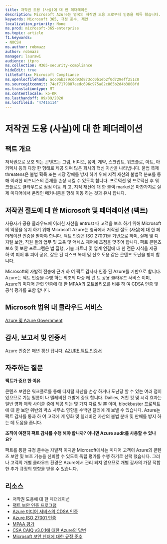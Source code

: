 ```yaml
---
title: 저작권 도용 (사실)에 대 한 페더레이션
description: Microsoft Azure는 영국의 저작권 도용 으로부터 인증을 획득 했습니다.
keywords: Microsoft 365, 규정 준수, 제안
localization_priority: None
ms.prod: microsoft-365-enterprise
ms.topic: article
f1.keywords:
- NOCSH
ms.author: robmazz
author: robmazz
manager: laurawi
audience: itpro
ms.collection: M365-security-compliance
hideEdit: true
titleSuffix: Microsoft Compliance
ms.openlocfilehash: acc0ab379cdd93d873cc0b1eb2f0d729eff251c8
ms.sourcegitcommit: 74ef7179887eedc696c975a82c865b2d4b3808fd
ms.translationtype: MT
ms.contentlocale: ko-KR
ms.lasthandoff: 09/09/2020
ms.locfileid: "47416114"
---
```

# <a name="federation-against-copyright-theft-fact"></a>저작권 도용 (사실)에 대 한 페더레이션

## <a name="fact-overview"></a>팩트 개요

저작권으로 보호 되는 콘텐츠는 그림, 비디오, 음악, 계약, 스크립트, 워크플로, 아트, 아키텍처 등의 다양 한 형태로 제공 되며 많은 회사의 핵심 자산을 나타냅니다. 불법 복제 threatens은 불법 획득 또는 시장 장애를 방지 하기 위해 지적 재산의 불법적 분포를 통해 이러한 비즈니스의 존재를 손상 시킬 수 있도록 합니다. 프로덕션 및 프로덕션 후 워크플로도 클라우드로 점점 이동 되 고, 지적 재산에 대 한 블랙 market은 마찬가지로 실제 미디어에서 온라인 메커니즘을 향해 이동 하는 것과 유사 합니다.

## <a name="microsoft-and-federation-against-copyright-theft-fact"></a>저작권 절도에 대 한 Microsoft 및 페더레이션 (팩트)

사용자가 공용 클라우드에 이러한 자산을 entrust 때 고객을 보호 하기 위해 Microsoft의 약정을 유지 하기 위해 Microsoft Azure는 영국에서 저작권 절도 (사실)에 대 한 페더레이션 인증을 받아야 합니다. 팩트 인증은 ISO 27001을 기반으로 하며, 실제 및 디지털 보안, 직원 들의 업무 및 교육 및 액세스 제어에 초점을 맞추어 합니다. 팩트 콘텐츠 보호 및 보안 프로그램은 법 집행, 기술 파트너 및 업계 연결에 대 한 전문 지식을 제공 하 여 피어 투 피어 공유, 잘못 된 디스크 복제 및 신호 도용 같은 콘텐츠 도난을 방지 합니다.

Microsoft의 자발적 전송에 근거 하 여 팩트 감사자 인증 된 Azure를 기반으로 합니다. Azure는 팩트 인증을 수행 하는 최초의 다중 테 넌 트 공용 클라우드 서비스 이며, Azure의 미디어 관련 인증에 대 한 MPAA의 포트폴리오를 비롯 하 여 CDSA 인증 및 공식 평가를 포함 합니다.

## <a name="microsoft-in-scope-cloud-services"></a>Microsoft 범위 내 클라우드 서비스

[Azure 및 Azure Government](https://aka.ms/AzureCompliance)

## <a name="audits-reports-and-certificates"></a>감사, 보고서 및 인증서

Azure 인증은 매년 갱신 됩니다. [AZURE 팩트 인증서](https://aka.ms/azurefactcert)

## <a name="frequently-asked-questions"></a>자주하는 질문

**팩트가 중요 한 이유**

콘텐츠 보안은 워크플로를 통해 디지털 자산을 손상 하거나 도난당 할 수 있는 여러 점이 있으므로 기능 필름이 나 텔레비전 개발에 중요 합니다. Dailies, 거친 컷 및 시각 효과는 일반 영화 제작 사이클 중에 제공 되는 몇 가지 자료 일 뿐 이며, blockbuster 프로젝트에 대 한 보안 위반의 박스 사무소 영향을 수백만 달러에 게 보낼 수 있습니다. Azure는 팩트 감사를 통과 하 여 고객에 게 영화 및 텔레비전 자산의 불법 분배 및 판매를 방지 하는 데 도움을 줍니다.

**조직이 여전히 팩트 감사를 수행 해야 합니까? 아니면 Azure audit를 사용할 수 있나요?**

팩트를 통한 규정 준수는 자발적 이지만 Microsoft에서는 미디어 고객이 Azure의 콘텐츠 보안 및 보호 기능을 신뢰할 수 있도록 독립 평가를 수행 하기로 선택 했습니다. 그러나 고객의 개별 클라우드 환경은 Azure에서 관리 되지 않으므로 개별 감사의 가장 적합 한 추가 규정의 영향을 받을 수 있습니다.

## <a name="resources"></a>리소스

- 저작권 도용에 대 한 페더레이션
- [팩트 보안 인증 프로그램](https://go.microsoft.com/fwlink/?linkid=2099508)
- [Azure 미디어 서비스의 CDSA 인증](https://aka.ms/cdsa-cert)
- [Azure ISO 27001 인증](https://aka.ms/Azure-BSI-Cert)
- [MPAA 평가](offering-mpaa.md)
- [CSA CAIQ v3.0.1에 대한 Azure의 답변](https://aka.ms/csacaiqresponses)
- [Microsoft 보안 센터에 대한 규정 준수](https://www.microsoft.com/trust-center/compliance/compliance-overview)
